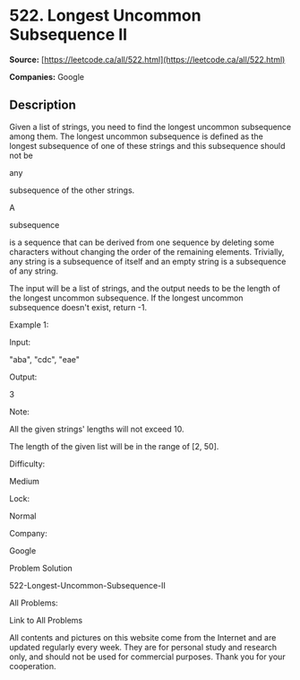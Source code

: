 # 522. Longest Uncommon Subsequence II

**Source:** [https://leetcode.ca/all/522.html](https://leetcode.ca/all/522.html)

**Companies:** Google

## Description

Given a list of strings, you need to find the longest uncommon subsequence among them. The
        longest uncommon subsequence is defined as the longest subsequence of one of these strings
        and this subsequence should not be

any

subsequence of the other strings.

A

subsequence

is a sequence that can be derived from one sequence by deleting some
        characters without changing the order of the remaining elements. Trivially, any string is a
        subsequence of itself and an empty string is a subsequence of any string.

The input will be a list of strings, and the output needs to be the length of the longest
        uncommon subsequence. If the longest uncommon subsequence doesn't exist, return -1.

Example 1:

Input:

"aba", "cdc", "eae"

Output:

3

Note:

All the given strings' lengths will not exceed 10.

The length of the given list will be in the range of [2, 50].

Difficulty:

Medium

Lock:

Normal

Company:

Google

Problem Solution

522-Longest-Uncommon-Subsequence-II

All Problems:

Link to All Problems

All contents and pictures on this website come from the Internet and are updated regularly every week. They are for personal study and research only, and should not be used for commercial purposes. Thank you for your cooperation.


